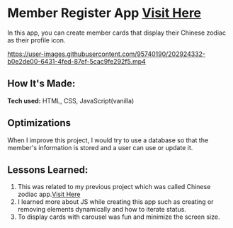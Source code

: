 # Member Register App <a target="_blank" href="https://mai-ogiso.github.io/Chinese_Zodiac_App/">Visit Here</a>
  
In this app, you can create member cards that display their Chinese zodiac as their profile icon.

https://user-images.githubusercontent.com/95740190/202924332-b0e2de00-6431-4fed-87ef-5cac9fe292f5.mp4


## How It's Made:

**Tech used:** HTML, CSS, JavaScript(vanilla)

## Optimizations

When I improve this project, I would try to use a database so that the member's information is stored and a user can use or update it.

## Lessons Learned:

1. This was related to my previous project which was called Chinese zodiac app.<a target="_blank" href="https://github.com/mai-ogiso/Chinese_Zodiac_App/">Visit Here</a>
2. I learned more about JS while creating this app such as creating or removing elements dynamically and how to iterate status.
3. To display cards with carousel was fun and minimize the screen size.